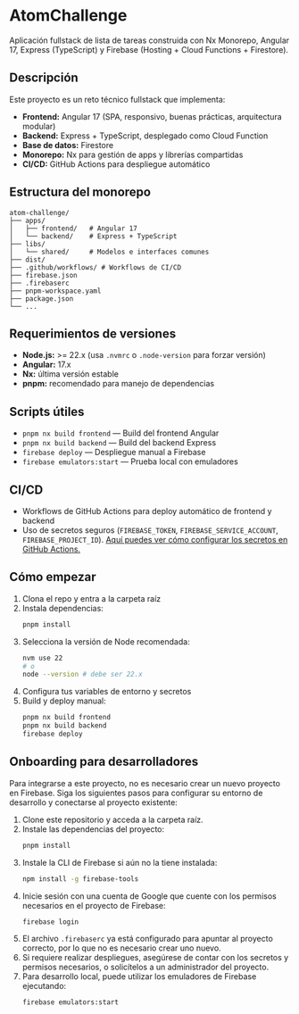 # AtomChallenge

Aplicación fullstack de lista de tareas construida con Nx Monorepo, Angular 17, Express (TypeScript) y Firebase (Hosting + Cloud Functions + Firestore).

## Descripción

Este proyecto es un reto técnico fullstack que implementa:
- **Frontend:** Angular 17 (SPA, responsivo, buenas prácticas, arquitectura modular)
- **Backend:** Express + TypeScript, desplegado como Cloud Function
- **Base de datos:** Firestore
- **Monorepo:** Nx para gestión de apps y librerías compartidas
- **CI/CD:** GitHub Actions para despliegue automático


## Estructura del monorepo

```
atom-challenge/
├── apps/
│   ├── frontend/   # Angular 17
│   └── backend/    # Express + TypeScript
├── libs/
│   └── shared/     # Modelos e interfaces comunes
├── dist/
├── .github/workflows/ # Workflows de CI/CD
├── firebase.json
├── .firebaserc
├── pnpm-workspace.yaml
├── package.json
└── ...
```

## Requerimientos de versiones
- **Node.js:** >= 22.x  (usa `.nvmrc` o `.node-version` para forzar versión)
- **Angular:** 17.x
- **Nx:** última versión estable
- **pnpm:** recomendado para manejo de dependencias

## Scripts útiles

- `pnpm nx build frontend` — Build del frontend Angular
- `pnpm nx build backend` — Build del backend Express
- `firebase deploy` — Despliegue manual a Firebase
- `firebase emulators:start` — Prueba local con emuladores

## CI/CD
- Workflows de GitHub Actions para deploy automático de frontend y backend
- Uso de secretos seguros (`FIREBASE_TOKEN`, `FIREBASE_SERVICE_ACCOUNT`, `FIREBASE_PROJECT_ID`). [Aquí puedes ver cómo configurar los secretos en GitHub Actions.](https://docs.github.com/en/actions/security-for-github-actions/security-guides/using-secrets-in-github-actions)

## Cómo empezar

1. Clona el repo y entra a la carpeta raíz
2. Instala dependencias:
   ```bash
   pnpm install
   ```
3. Selecciona la versión de Node recomendada:
   ```bash
   nvm use 22
   # o
   node --version # debe ser 22.x
   ```
4. Configura tus variables de entorno y secretos
5. Build y deploy manual:
   ```bash
   pnpm nx build frontend
   pnpm nx build backend
   firebase deploy
   ```

## Onboarding para desarrolladores

Para integrarse a este proyecto, no es necesario crear un nuevo proyecto en Firebase. Siga los siguientes pasos para configurar su entorno de desarrollo y conectarse al proyecto existente:

1. Clone este repositorio y acceda a la carpeta raíz.
2. Instale las dependencias del proyecto:
   ```bash
   pnpm install
   ```
3. Instale la CLI de Firebase si aún no la tiene instalada:
   ```bash
   npm install -g firebase-tools
   ```
4. Inicie sesión con una cuenta de Google que cuente con los permisos necesarios en el proyecto de Firebase:
   ```bash
   firebase login
   ```
5. El archivo `.firebaserc` ya está configurado para apuntar al proyecto correcto, por lo que no es necesario crear uno nuevo.
6. Si requiere realizar despliegues, asegúrese de contar con los secretos y permisos necesarios, o solicítelos a un administrador del proyecto.
7. Para desarrollo local, puede utilizar los emuladores de Firebase ejecutando:
   ```bash
   firebase emulators:start
   ```

